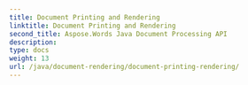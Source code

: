 ```yaml
---
title: Document Printing and Rendering
linktitle: Document Printing and Rendering
second_title: Aspose.Words Java Document Processing API
description: 
type: docs
weight: 13
url: /java/document-rendering/document-printing-rendering/
---
```

